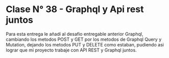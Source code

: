 # Clase N° 38 - Graphql y Api rest juntos
Para esta entrega le añadí al desafio entregable anterior Graphql, cambiando los metodos POST y GET por los metodos de Graphql Query y Mutation, dejando los metodos PUT y DELETE como estaban, pudiendo asi lograr que mi proyecto trabaje con API REST y Graphql juntos.
